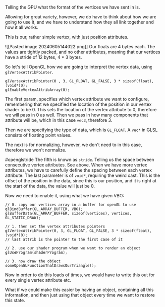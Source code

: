 Telling the GPU what the format of the vertices we have sent in is. 

Allowing for great variety, however, we do have to think about how we are going to use it, and we have to understand how they all link together and how it all works.

This is our, rather simple vertex, with just position attributes. 

![[Pasted image 20240605144022.png]] 
Our floats are 4 bytes each. 
The values are tightly packed, and no other attributes, meaning that our vertices have a stride of 12 bytes, 4 * 3 bytes. 

So let's tell OpenGL how we are going to interpret the vertex data, using `glVertexAttribPointer`. 
```
glVertexAttribPointer(0 , 3, GL_FLOAT, GL_FALSE, 3 * sizeof(float), (void*)0);
glEnableVertexAttribArray(0);
```
The first param, specifies which vertex attribute we want to configure, remembering that we specified the location of the position in our vertex shader to be 0. This sets the location of the vertex attribute to 0, therefore we will pass in 0 as well. 
Then we pass in how many components that attribute will be, which in this case `vec3`, therefore 3. 

Then we are specifying the type of data, which is `GL_FLOAT`. A `vec*` in GLSL consists of floating point values. 

The next is for normalizing, however, we don't need to in this case, therefore we won't normalize. 

#openglstride
The fifth is known as `stride`. 
Telling us the space between consecutive vertex attributes. 
See above. 
When we have more vertex attributes, we have to carefully define the spacing between each vertex attribute. 
The last parameter is of `void*`, requiring the weird cast. This is the offset of the position in the data, since this is our position, and it is right at the start of the data, the value will just be 0. 

Now we need to enable it, using what we have given VBO:
```
// 0. copy our vertices array in a buffer for openGL to use
glBindBuffer(GL_ARRAY_BUFFER, VBO);
glBufferData(GL_ARRAY_BUFFER, sizeof(vertices), vertices, GL_STATIC_DRAW);

// 1. then set the vertex attributes pointers
glVertexAttribPointer(0, 3, GL_FLOAT, GL_FALSE, 3 * sizeof(float), (void*)0);
// last attrib is the pointer to the first case of it

// 2. use our shader program when we want to render an object
glUseProgram(shaderProgram);

// 3. now draw the object
someOpenGLFunctionThatDrawsOurTriangle();
```
Now in order to do this loads of times, we would have to write this out for every single vertex attribute etc. 

What if we could make this easier by having an object, containing all this information, and then just using that object every time we want to restore this state. 


